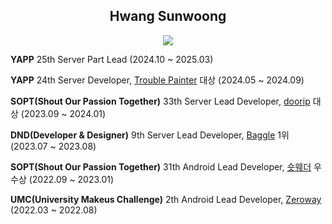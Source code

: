<div align="center">
  
## Hwang Sunwoong

<a href="https://solved.ac/sunwoong"><img src="http://mazassumnida.wtf/api/mini/generate_badge?boj=sunwoong"/></a>

</div>

**YAPP** 25th Server Part Lead (2024.10 ~ 2025.03) </p>
**YAPP** 24th Server Developer, [Trouble Painter](https://www.yapp.co.kr/project/24th/trouble_painter) 대상 (2024.05 ~ 2024.09) </p>
**SOPT(Shout Our Passion Together)** 33th Server Lead Developer, [doorip](https://www.sopt.org/project/150) 대상 (2023.09 ~ 2024.01) </p>
**DND(Developer & Designer)** 9th Server Lead Developer, [Baggle](https://dnd.ac/projects/58) 1위 (2023.07 ~ 2023.08) </p>
**SOPT(Shout Our Passion Together)** 31th Android Lead Developer, [숏웨더](https://www.sopt.org/project/68) 우수상 (2022.09 ~ 2023.01) </p>
**UMC(University Makeus Challenge)** 2th Android Lead Developer, [Zeroway](https://github.com/Zeroway-GreenFriends) (2022.03 ~ 2022.08) </p>
